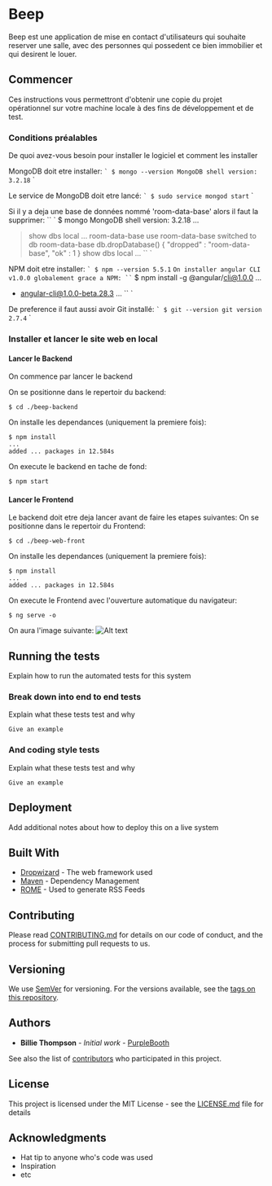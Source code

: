 # Beep

Beep est une application de mise en contact d'utilisateurs qui souhaite reserver une salle, avec des personnes qui possedent ce bien immobilier et qui desirent le louer. 

## Commencer

Ces instructions vous permettront d'obtenir une copie du projet opérationnel sur votre machine locale à des fins de développement et de test.

### Conditions préalables

De quoi avez-vous besoin pour installer le logiciel et comment les installer

MongoDB doit etre installer:
`` `
$ mongo --version
MongoDB shell version: 3.2.18
`` `

Le service de MongoDB doit etre lancé:
`` `
$ sudo service mongod start
`` `

Si il y a deja une base de données nommé 'room-data-base' alors il faut la supprimer:
`` `
$ mongo
MongoDB shell version: 3.2.18
...
> show dbs
local ...
room-data-base
> use room-data-base
switched to db room-data-base
> db.dropDatabase()
{ "dropped" : "room-data-base", "ok" : 1 }
> show dbs
local ...
`` `

NPM doit etre installer:
`` `
$ npm --version
5.5.1
`` `
On installer angular CLI v1.0.0 globalement grace a NPM:
`` `
$ npm install -g @angular/cli@1.0.0
...
+ angular-cli@1.0.0-beta.28.3
...
`` `

De preference il faut aussi avoir Git installé:
`` `
$ git --version
git version 2.7.4
`` `

### Installer et lancer le site web en local

#### Lancer le Backend

On commence par lancer le backend

On se positionne dans le repertoir du backend:
```
$ cd ./beep-backend

```

On installe les dependances (uniquement la premiere fois):
```
$ npm install
...
added ... packages in 12.584s
```

On execute le backend en tache de fond:
```
$ npm start
```

#### Lancer le Frontend
Le backend doit etre deja lancer avant de faire les etapes suivantes: 
On se positionne dans le repertoir du Frontend:
```
$ cd ./beep-web-front

```

On installe les dependances (uniquement la premiere fois):
```
$ npm install
...
added ... packages in 12.584s
```

On execute le Frontend avec l'ouverture automatique du navigateur:
```
$ ng serve -o
```

On aura l'image suivante:
![Alt text](./image/1.jpg?raw=true "Title")

## Running the tests

Explain how to run the automated tests for this system

### Break down into end to end tests

Explain what these tests test and why

```
Give an example
```

### And coding style tests

Explain what these tests test and why

```
Give an example
```

## Deployment

Add additional notes about how to deploy this on a live system

## Built With

* [Dropwizard](http://www.dropwizard.io/1.0.2/docs/) - The web framework used
* [Maven](https://maven.apache.org/) - Dependency Management
* [ROME](https://rometools.github.io/rome/) - Used to generate RSS Feeds

## Contributing

Please read [CONTRIBUTING.md](https://gist.github.com/PurpleBooth/b24679402957c63ec426) for details on our code of conduct, and the process for submitting pull requests to us.

## Versioning

We use [SemVer](http://semver.org/) for versioning. For the versions available, see the [tags on this repository](https://github.com/your/project/tags). 

## Authors

* **Billie Thompson** - *Initial work* - [PurpleBooth](https://github.com/PurpleBooth)

See also the list of [contributors](https://github.com/your/project/contributors) who participated in this project.

## License

This project is licensed under the MIT License - see the [LICENSE.md](LICENSE.md) file for details

## Acknowledgments

* Hat tip to anyone who's code was used
* Inspiration
* etc
